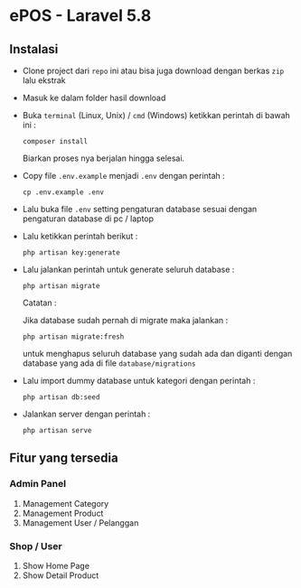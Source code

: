 # ePOS - Laravel 5.8

## Instalasi

-   Clone project dari `repo` ini atau bisa juga download dengan berkas `zip` lalu ekstrak
-   Masuk ke dalam folder hasil download
-   Buka `terminal` (Linux, Unix) / `cmd` (Windows) ketikkan perintah di bawah ini :

    ```
    composer install
    ```

    Biarkan proses nya berjalan hingga selesai.

-   Copy file `.env.example` menjadi `.env` dengan perintah :

    ```
    cp .env.example .env
    ```

-   Lalu buka file `.env` setting pengaturan database sesuai dengan pengaturan database di pc / laptop

-   Lalu ketikkan perintah berikut :

    ```
    php artisan key:generate
    ```

-   Lalu jalankan perintah untuk generate seluruh database :

    ```
    php artisan migrate
    ```

    Catatan :

    Jika database sudah pernah di migrate maka jalankan :

    ```
    php artisan migrate:fresh
    ```

    untuk menghapus seluruh database yang sudah ada dan diganti dengan database yang ada di file `database/migrations`

-   Lalu import dummy database untuk kategori dengan perintah :

    ```
    php artisan db:seed
    ```

-   Jalankan server dengan perintah :

    ```
    php artisan serve
    ```

## Fitur yang tersedia

### Admin Panel

1. Management Category
2. Management Product
3. Management User / Pelanggan

### Shop / User

1. Show Home Page
2. Show Detail Product
